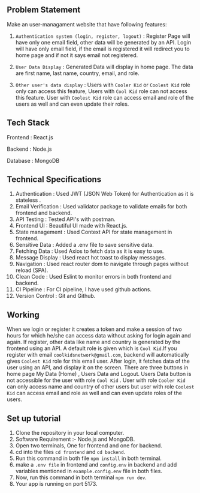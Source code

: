 ## Problem Statement

Make an user-managament website that have following features:

1. `Authentication system (login, register, logout)` : Register Page will have only one email field, other data will be generated by an API. Login will have only email field, if the email is registered it will redirect you to home page and if not it says email not registered.

2. `User Data Display` : Generated Data will display in home page. The data are first name, last name, country, email, and role.

3. `Other user's data display` : Users with `Cooler Kid` or `Coolest Kid` role only can access this feature, Users with `Cool Kid` role can not access this feature. User with `Coolest Kid` role can access email and role of the users as well and can even update their roles.

  

## Tech Stack

Frontend : React.js

Backend : Node.js

Database : MongoDB

  

## Technical Specifications
1. Authentication : Used JWT (JSON Web Token) for Authentication as it is stateless . 
2. Email Verification : Used validator package to validate emails for both frontend and backend.
3. API Testing : Tested API's with postman.
4. Frontend UI : Beautiful UI made with React.js.
5. State management : Used Context API for state management in frontend.
6. Sensitive Data : Added a .env file to save sensitive data.
7. Fetching Data : Used Axios to fetch data as it is easy to use.
8. Message Display : Used react hot toast to display messages.
9. Navigation : Used react router dom to navigate through pages without reload (SPA). 
10. Clean Code : Used Eslint to monitor errors in both frontend and backend.
11. CI Pipeline : For CI pipeline, I have used github actions.
12. Version Control : Git and Github.

## Working
 When we login or register it creates a token and make a session of two hours for which he/she can access data without asking for login again and again. If register, other data like name and country is generated by the frontend using an API. A default role is given which is `Cool Kid`.If you register with email `coolkidsnetwork@gmail.com`, backend will automatically gives `Coolest Kid` role for this email user. After login, it fetches data of the user using an API, and display it on the screen. There are three buttons in home page My Data (Home) , Users Data and Logout. Users Data button is not accessible for the user with role `Cool Kid` . User with role `Cooler Kid` can only access name and country of other users but user with role `Coolest Kid` can access email and role as well and can even update roles of the users.

## Set up tutorial
1. Clone the repository in your local computer.
2. Software Requirement :- Node.js and MongoDB.
3. Open two terminals, One for frontend and one for backend.
4. cd into the files `cd frontend` and `cd backend`.
5. Run this command in both file `npm install` in both terminal.
6. make a `.env file` in frontend and `config.env` in backend and add variables mentioned in `example.config.env` file in both files.
7. Now, run this command in both terminal `npm run dev`.
8. Your app is running on port 5173.
